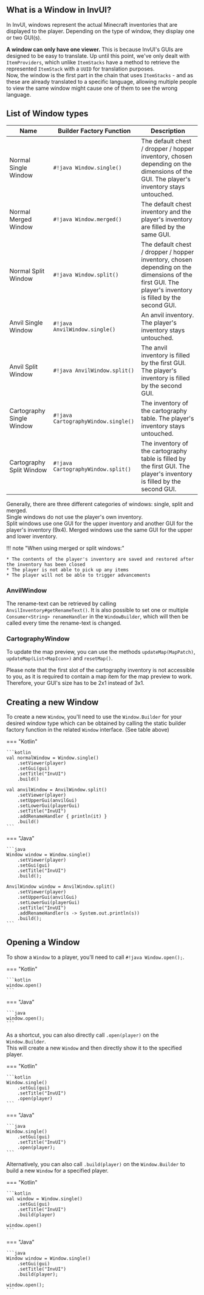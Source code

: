 ## What is a Window in InvUI?

In InvUI, windows represent the actual Minecraft inventories that are displayed to the player.
Depending on the type of window, they display one or two GUI(s).

**A window can only have one viewer.** This is because InvUI's GUIs are designed to be easy to translate.
Up until this point, we've only dealt with `ItemProviders`, which unlike `ItemStacks` have a
method to retrieve the represented `ItemStack` with a `UUID` for translation purposes.  
Now, the window is the first part in the chain that uses `ItemStacks` - and as these are already
translated to a specific language, allowing multiple people to view the same window might cause
one of them to see the wrong language.

## List of Window types

| Name                      | Builder Factory Function            | Description                                                                                                                                              |
|---------------------------|-------------------------------------|----------------------------------------------------------------------------------------------------------------------------------------------------------|
| Normal Single Window      | `#!java Window.single()`            | The default chest / dropper / hopper inventory, chosen depending on the dimensions of the GUI. The player's inventory stays untouched.                   |
| Normal Merged Window      | `#!java Window.merged()`            | The default chest inventory and the player's inventory are filled by the same GUI.                                                                       |
| Normal Split Window       | `#!java Window.split()`             | The default chest / dropper / hopper inventory, chosen depending on the dimensions of the first GUI. The player's inventory is filled by the second GUI. |
| Anvil Single Window       | `#!java AnvilWindow.single()`       | An anvil inventory. The player's inventory stays untouched.                                                                                              |
| Anvil Split Window        | `#!java AnvilWindow.split()`        | The anvil inventory is filled by the first GUI. The player's inventory is filled by the second GUI.                                                      |
| Cartography Single Window | `#!java CartographyWindow.single()` | The inventory of the cartography table. The player's inventory stays untouched.                                                                          |
| Cartography Split Window  | `#!java CartographyWindow.split()`  | The inventory of the cartography table is filled by the first GUI. The player's inventory is filled by the second GUI.                                   |

Generally, there are three different categories of windows: single, split and merged.  
Single windows do not use the player's own inventory.  
Split windows use one GUI for the upper inventory and another GUI for the player's inventory (9x4).
Merged windows use the same GUI for the upper and lower inventory.

!!! note "When using merged or split windows:"

    * The contents of the player's inventory are saved and restored after the inventory has been closed
    * The player is not able to pick up any items
    * The player will not be able to trigger advancements

### AnvilWindow

The rename-text can be retrieved by calling `AnvilInventory#getRenameText()`. It is also possible to set one or multiple
`Consumer<String> renameHandler` in the `WindowBuilder`, which will then be called every time the rename-text is
changed.

### CartographyWindow

To update the map preview, you can use the methods `updateMap(MapPatch)`, `updateMap(List<MapIcon>)` and `resetMap()`.

Please note that the first slot of the cartography inventory is not accessible to you, as it is required to contain
a map item for the map preview to work. Therefore, your GUI's size has to be 2x1 instead of 3x1.

## Creating a new Window

To create a new `Window`, you'll need to use the `Window.Builder` for your desired window type which can be obtained
by calling the static builder factory function in the related `Window` interface. (See table above)

=== "Kotlin"

    ```kotlin
    val normalWindow = Window.single()
        .setViewer(player)
        .setGui(gui)
        .setTitle("InvUI")
        .build()

    val anvilWindow = AnvilWindow.split()
        .setViewer(player)
        .setUpperGui(anvilGui)
        .setLowerGui(playerGui)
        .setTitle("InvUI")
        .addRenameHandler { println(it) }
        .build()
    ```

=== "Java"

    ```java
    Window window = Window.single()
        .setViewer(player)
        .setGui(gui)
        .setTitle("InvUI")
        .build();

    AnvilWindow window = AnvilWindow.split()
        .setViewer(player)
        .setUpperGui(anvilGui)
        .setLowerGui(playerGui)
        .setTitle("InvUI")
        .addRenameHandler(s -> System.out.println(s))
        .build();
    ```

## Opening a Window

To show a `Window` to a player, you'll need to call `#!java Window.open();`.

=== "Kotlin"

    ```kotlin
    window.open()
    ```

=== "Java"

    ```java
    window.open();
    ```

As a shortcut, you can also directly call `.open(player)` on the `Window.Builder`.  
This will create a new `Window` and then directly show it to the specified player.

=== "Kotlin"

    ```kotlin
    Window.single()
        .setGui(gui)
        .setTitle("InvUI")
        .open(player)
    ```

=== "Java"

    ```java
    Window.single()
        .setGui(gui)
        .setTitle("InvUI")
        .open(player);
    ```

Alternatively, you can also call `.build(player)` on the `Window.Builder` to build a new `Window` for a specified player.

=== "Kotlin"

    ```kotlin
    val window = Window.single()
        .setGui(gui)
        .setTitle("InvUI")
        .build(player)

    window.open()
    ```

=== "Java"

    ```java
    Window window = Window.single()
        .setGui(gui)
        .setTitle("InvUI")
        .build(player);

    window.open();
    ```